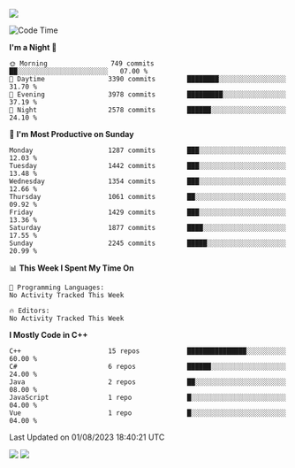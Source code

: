 ![](https://komarev.com/ghpvc/?username=lilpidgey&color=red)
<!--START_SECTION:waka-->
![Code Time](http://img.shields.io/badge/Code%20Time-1%2C491%20hrs%2018%20mins-blue)

**I'm a Night 🦉** 

```text
🌞 Morning                749 commits         ██░░░░░░░░░░░░░░░░░░░░░░░   07.00 % 
🌆 Daytime                3390 commits        ████████░░░░░░░░░░░░░░░░░   31.70 % 
🌃 Evening                3978 commits        █████████░░░░░░░░░░░░░░░░   37.19 % 
🌙 Night                  2578 commits        ██████░░░░░░░░░░░░░░░░░░░   24.10 % 
```
📅 **I'm Most Productive on Sunday** 

```text
Monday                   1287 commits        ███░░░░░░░░░░░░░░░░░░░░░░   12.03 % 
Tuesday                  1442 commits        ███░░░░░░░░░░░░░░░░░░░░░░   13.48 % 
Wednesday                1354 commits        ███░░░░░░░░░░░░░░░░░░░░░░   12.66 % 
Thursday                 1061 commits        ██░░░░░░░░░░░░░░░░░░░░░░░   09.92 % 
Friday                   1429 commits        ███░░░░░░░░░░░░░░░░░░░░░░   13.36 % 
Saturday                 1877 commits        ████░░░░░░░░░░░░░░░░░░░░░   17.55 % 
Sunday                   2245 commits        █████░░░░░░░░░░░░░░░░░░░░   20.99 % 
```


📊 **This Week I Spent My Time On** 

```text
💬 Programming Languages: 
No Activity Tracked This Week

🔥 Editors: 
No Activity Tracked This Week
```

**I Mostly Code in C++** 

```text
C++                      15 repos            ███████████████░░░░░░░░░░   60.00 % 
C#                       6 repos             ██████░░░░░░░░░░░░░░░░░░░   24.00 % 
Java                     2 repos             ██░░░░░░░░░░░░░░░░░░░░░░░   08.00 % 
JavaScript               1 repo              █░░░░░░░░░░░░░░░░░░░░░░░░   04.00 % 
Vue                      1 repo              █░░░░░░░░░░░░░░░░░░░░░░░░   04.00 % 
```




 Last Updated on 01/08/2023 18:40:21 UTC
<!--END_SECTION:waka-->
![](https://hit.yhype.me/github/profile?user_id=42968544)
![](https://komarev.com/ghpvc/?lilpidgey)
